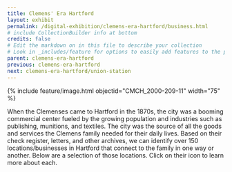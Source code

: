 ```yaml
---
title: Clemens' Era Hartford
layout: exhibit
permalink: /digital-exhibition/clemens-era-hartford/business.html
# include CollectionBuilder info at bottom
credits: false
# Edit the markdown on in this file to describe your collection
# Look in _includes/feature for options to easily add features to the page
parent: clemens-era-hartford
previous: clemens-era-hartford
next: clemens-era-hartford/union-station
---
```


{% include feature/image.html objectid="CMCH_2000-209-11" width="75" %}

When the Clemenses came to Hartford in the 1870s, the city was a booming commercial center fueled by the growing population and  industries such as publishing, munitions, and textiles. The city was the source of all the goods and services the Clemens family needed for their daily lives. Based on their check register, letters, and other archives, we can identify over 150 locations/businesses in Hartford that connect to the family in one way or another. Below are a selection of those locations. Click on their icon to learn more about each. 
